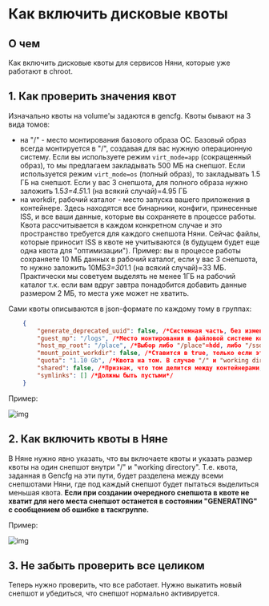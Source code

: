 # Как включить дисковые квоты

## О чем
Как включить дисковые квоты для сервисов Няни, которые уже работают в chroot.

## 1. Как проверить значения квот
Изначально квоты на volume'ы задаются в gencfg. Квоты бывают на 3 вида томов:

- на "/" - место монтирования базового образа ОС. Базовый образ всегда монтируется в "/", создавая для вас нужную операционную систему. Если вы используете режим `virt_mode=app` (сокращенный образ), то мы предлагаем закладывать 500 МБ на снепшот. Если используется режим `virt_mode=os` (полный образ), то закладывать 1.5 ГБ на снепшот. Если у вас 3 снепшота, для полного образа нужно заложить 1.5*3=4.5*1.1 (на всякий случай)=4.95 ГБ
- на workdir, рабочий каталог - место запуска вашего приложения в контейнере. Здесь находятся все бинарники, конфиги, принесенные ISS, и все ваши данные, которые вы сохраняете в процессе работы. Квота рассчитывается в каждом конкретном случае и это пространство требуется для каждого снепшота Няни. Сейчас файлы, которые приносит ISS в квоте не учитываются (в будущем будет еще одна квота для "оптимизации").
Пример: вы в процессе работы сохраняете 10 МБ данных в рабочий каталог, если у вас 3 снепшота, то нужно заложить 10МБ*3=30*1.1 (на всякий случай)=33 МБ. Практически мы советуем выделять не менее 1ГБ на рабочий каталог т.к. если вам вдруг завтра понадобится добавить данные размером 2 МБ, то места уже может не хватить.

Сами квоты описываются в json-формате по каждому тому в группах:

```json
    {
        "generate_deprecated_uuid": false, /*Системная часть, без изменений*/
        "guest_mp": "/logs", /*Место монтирования в файловой системе контейнера*/
        "host_mp_root": "/place", /*Выбор либо "/place"=hdd, либо "/ssd"=ssd*/
        "mount_point_workdir": false, /*Ставится в true, только если это том для хранения working directory (cwd)*/
        "quota": "1.10 Gb", /*Квота на том. В случае "/" и "working directory" эта квота на все снепшоты*/
        "shared": false, /*Признак, что том делится между контейнерами, должен быть всегда false*/
        "symlinks": [] /*Должны быть пустыми*/
    }
```

Пример: 

![img](https://jing.yandex-team.ru/files/sshipkov/Monosnap_2018-03-23_18-33-15.4210861.png)

## 2. Как включить квоты в Няне
В Няне нужно явно указать, что вы включаете квоты и указать размер квоты на один снепшот внутри "/" и "working directory". Т.е. квота, заданная в Gencfg на эти пути, будет разделена между всеми снепшотами Няни, где под каждый снепшот будет пытаться выделиться меньшая квота. **Если при создании очередного снепшота в квоте не хватит для него места снепшот останется в состоянии "GENERATING" с сообщением об ошибке в таскгруппе.**

Пример:

![img](https://jing.yandex-team.ru/files/sshipkov/Image_2017-12-06_11-22-40.1c57b10.png)

## 3. Не забыть проверить все целиком
Теперь нужно проверить, что все работает. Нужно выкатить новый снепшот и убедиться, что снепшот нормально активируется.

